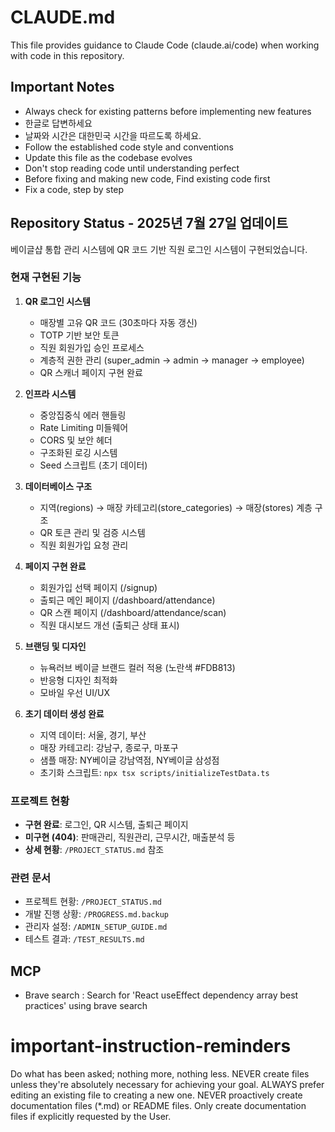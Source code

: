 # CLAUDE.md

This file provides guidance to Claude Code (claude.ai/code) when working with code in this repository.

## Important Notes

- Always check for existing patterns before implementing new features
- 한글로 답변하세요
- 날짜와 시간은 대한민국 시간을 따르도록 하세요.
- Follow the established code style and conventions
- Update this file as the codebase evolves
- Don't stop reading code until understanding perfect
- Before fixing and making new code, Find existing code first
- Fix a code, step by step

## Repository Status - 2025년 7월 27일 업데이트

베이글샵 통합 관리 시스템에 QR 코드 기반 직원 로그인 시스템이 구현되었습니다.

### 현재 구현된 기능
1. **QR 로그인 시스템**
   - 매장별 고유 QR 코드 (30초마다 자동 갱신)
   - TOTP 기반 보안 토큰
   - 직원 회원가입 승인 프로세스
   - 계층적 권한 관리 (super_admin → admin → manager → employee)
   - QR 스캐너 페이지 구현 완료

2. **인프라 시스템**
   - 중앙집중식 에러 핸들링
   - Rate Limiting 미들웨어
   - CORS 및 보안 헤더
   - 구조화된 로깅 시스템
   - Seed 스크립트 (초기 데이터)

3. **데이터베이스 구조**
   - 지역(regions) → 매장 카테고리(store_categories) → 매장(stores) 계층 구조
   - QR 토큰 관리 및 검증 시스템
   - 직원 회원가입 요청 관리

4. **페이지 구현 완료**
   - 회원가입 선택 페이지 (/signup)
   - 출퇴근 메인 페이지 (/dashboard/attendance)
   - QR 스캔 페이지 (/dashboard/attendance/scan)
   - 직원 대시보드 개선 (출퇴근 상태 표시)

5. **브랜딩 및 디자인**
   - 뉴욕러브 베이글 브랜드 컬러 적용 (노란색 #FDB813)
   - 반응형 디자인 최적화
   - 모바일 우선 UI/UX

6. **초기 데이터 생성 완료**
   - 지역 데이터: 서울, 경기, 부산
   - 매장 카테고리: 강남구, 종로구, 마포구
   - 샘플 매장: NY베이글 강남역점, NY베이글 삼성점
   - 초기화 스크립트: `npx tsx scripts/initializeTestData.ts`

### 프로젝트 현황
- **구현 완료**: 로그인, QR 시스템, 출퇴근 페이지
- **미구현 (404)**: 판매관리, 직원관리, 근무시간, 매출분석 등
- **상세 현황**: `/PROJECT_STATUS.md` 참조

### 관련 문서
- 프로젝트 현황: `/PROJECT_STATUS.md`
- 개발 진행 상황: `/PROGRESS.md.backup`
- 관리자 설정: `/ADMIN_SETUP_GUIDE.md`
- 테스트 결과: `/TEST_RESULTS.md`


## MCP
- Brave search : Search for 'React useEffect dependency array best practices' using brave search
# important-instruction-reminders
Do what has been asked; nothing more, nothing less.
NEVER create files unless they're absolutely necessary for achieving your goal.
ALWAYS prefer editing an existing file to creating a new one.
NEVER proactively create documentation files (*.md) or README files. Only create documentation files if explicitly requested by the User.